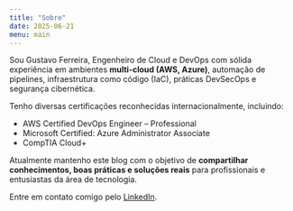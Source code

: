 ```yaml
---
title: "Sobre"
date: 2025-06-21
menu: main
---
```


Sou Gustavo Ferreira, Engenheiro de Cloud e DevOps com sólida experiência em ambientes **multi-cloud (AWS, Azure)**, automação de pipelines, infraestrutura como código (IaC), práticas DevSecOps e segurança cibernética.

Tenho diversas certificações reconhecidas internacionalmente, incluindo:

- AWS Certified DevOps Engineer – Professional
- Microsoft Certified: Azure Administrator Associate
- CompTIA Cloud+

Atualmente mantenho este blog com o objetivo de **compartilhar conhecimentos, boas práticas e soluções reais** para profissionais e entusiastas da área de tecnologia.

Entre em contato comigo pelo [LinkedIn](https://www.linkedin.com/in/gugafer/).

